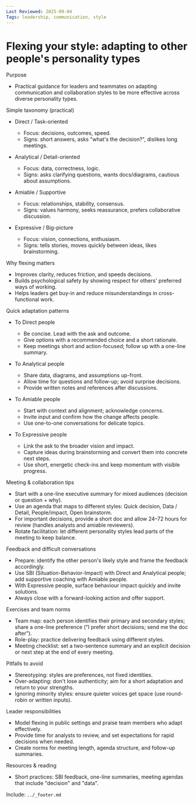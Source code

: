 ```yaml
---
Last Reviewed: 2025-09-04
Tags: leadership, communication, style
---
```

# Flexing your style: adapting to other people's personality types

Purpose
- Practical guidance for leaders and teammates on adapting communication and collaboration styles to be more effective across diverse personality types.

Simple taxonomy (practical)
- Direct / Task-oriented
  - Focus: decisions, outcomes, speed.
  - Signs: short answers, asks "what's the decision?", dislikes long meetings.

- Analytical / Detail-oriented
  - Focus: data, correctness, logic.
  - Signs: asks clarifying questions, wants docs/diagrams, cautious about assumptions.

- Amiable / Supportive
  - Focus: relationships, stability, consensus.
  - Signs: values harmony, seeks reassurance, prefers collaborative discussion.

- Expressive / Big-picture
  - Focus: vision, connections, enthusiasm.
  - Signs: tells stories, moves quickly between ideas, likes brainstorming.

Why flexing matters
- Improves clarity, reduces friction, and speeds decisions.
- Builds psychological safety by showing respect for others' preferred ways of working.
- Helps leaders get buy-in and reduce misunderstandings in cross-functional work.

Quick adaptation patterns
- To Direct people
  - Be concise. Lead with the ask and outcome.
  - Give options with a recommended choice and a short rationale.
  - Keep meetings short and action-focused; follow up with a one-line summary.

- To Analytical people
  - Share data, diagrams, and assumptions up-front.
  - Allow time for questions and follow-up; avoid surprise decisions.
  - Provide written notes and references after discussions.

- To Amiable people
  - Start with context and alignment; acknowledge concerns.
  - Invite input and confirm how the change affects people.
  - Use one-to-one conversations for delicate topics.

- To Expressive people
  - Link the ask to the broader vision and impact.
  - Capture ideas during brainstorming and convert them into concrete next steps.
  - Use short, energetic check-ins and keep momentum with visible progress.

Meeting & collaboration tips
- Start with a one-line executive summary for mixed audiences (decision or question + why).
- Use an agenda that maps to different styles: Quick decision, Data / Detail, People/impact, Open brainstorm.
- For important decisions, provide a short doc and allow 24–72 hours for review (handles analysts and amiable reviewers).
- Rotate facilitation: let different personality styles lead parts of the meeting to keep balance.

Feedback and difficult conversations
- Prepare: identify the other person's likely style and frame the feedback accordingly.
- Use SBI (Situation-Behavior-Impact) with Direct and Analytical people; add supportive coaching with Amiable people.
- With Expressive people, surface behaviour impact quickly and invite solutions.
- Always close with a forward-looking action and offer support.

Exercises and team norms
- Team map: each person identifies their primary and secondary styles; share a one-line preference ("I prefer short decisions; send me the doc after").
- Role-play: practice delivering feedback using different styles.
- Meeting checklist: set a two-sentence summary and an explicit decision or next step at the end of every meeting.

Pitfalls to avoid
- Stereotyping: styles are preferences, not fixed identities.
- Over-adapting: don't lose authenticity; aim for a short adaptation and return to your strengths.
- Ignoring minority styles: ensure quieter voices get space (use round-robin or written inputs).

Leader responsibilities
- Model flexing in public settings and praise team members who adapt effectively.
- Provide time for analysts to review, and set expectations for rapid decisions when needed.
- Create norms for meeting length, agenda structure, and follow-up summaries.

Resources & reading
- Short practices: SBI feedback, one-line summaries, meeting agendas that include "decision" and "data".

Include: `../_footer.md`
